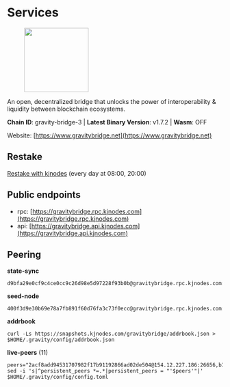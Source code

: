 # Services

<figure><img src="https://raw.githubusercontent.com/kj89/testnet_manuals/main/pingpub/logos/gravitybridge.png" width="150" alt=""><figcaption></figcaption></figure>

An open, decentralized bridge that unlocks the power of  interoperability & liquidity between blockchain ecosystems.

**Chain ID**: gravity-bridge-3 | **Latest Binary Version**: v1.7.2 | **Wasm**: OFF

Website: [https://www.gravitybridge.net](https://www.gravitybridge.net)

## Restake

[Restake with kjnodes](https://restake.app/gravitybridge/gravityvaloper1nw3uavthnjwsgrrjzav2wdg9m0pw7k4fc7hvlz) (every day at 08:00, 20:00)
## Public endpoints

* rpc: [https://gravitybridge.rpc.kjnodes.com](https://gravitybridge.rpc.kjnodes.com)
* api: [https://gravitybridge.api.kjnodes.com](https://gravitybridge.api.kjnodes.com)

## Peering

**state-sync**

```
d9bfa29e0cf9c4ce0cc9c26d98e5d97228f93b0b@gravitybridge.rpc.kjnodes.com:26656
```

**seed-node**

```
400f3d9e30b69e78a7fb891f60d76fa3c73f0ecc@gravitybridge.rpc.kjnodes.com:26659
```

**addrbook**
```
curl -Ls https://snapshots.kjnodes.com/gravitybridge/addrbook.json > $HOME/.gravity/config/addrbook.json
```

**live-peers** (11)
```
peers="2acf8add94531707982f17b91192866ad02de504@154.12.227.186:26656,b19d431eeaf02ffb3d0a633ae936894c4c0353c7@173.249.41.78:26656,f750840e55b48690e6078fca417dace5433a2e8b@65.108.135.212:23656,4bebde6a1b2907bd3cc167d2802b909770cbfda1@137.184.197.230:26656,b2608e51a520866a91637ca3b354903bc5b46bfa@137.184.214.71:26656,bcd4d083788130ccbd6d3fafd2d1083c8547506f@138.197.153.126:26656,c93bd39c0b41fb1e76fb52598e88b0b069ef05bc@95.217.170.202:27014,df80212f5356a2d2f047f546162baa9a3dfe6865@13.232.72.69:26656,002aa595555a41de38f3816f10e5cced923757b3@34.223.93.26:26656,7e5b7671f0ec3729124102f23c50d8cdd0faa583@192.26.37.56:36656,d9bfa29e0cf9c4ce0cc9c26d98e5d97228f93b0b@65.109.88.38:26656"
sed -i 's|^persistent_peers *=.*|persistent_peers = "'$peers'"|' $HOME/.gravity/config/config.toml
```
